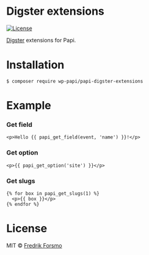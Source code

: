 # Digster extensions

[![License](https://img.shields.io/packagist/l/wp-papi/papi-digster-extensions.svg)](https://packagist.org/packages/wp-papi/papi-digster-extensions)

[Digster](https://github.com/frozzare/wp-digster) extensions for Papi.

# Installation

```
$ composer require wp-papi/papi-digster-extensions
```

# Example

### Get field

```twig
<p>Hello {{ papi_get_field(event, 'name') }}!</p>
```

### Get option

```twig
<p>{{ papi_get_option('site') }}</p>
```

### Get slugs

```twig
{% for box in papi_get_slugs(1) %}
  <p>{{ box }}</p>
{% endfor %}
```

# License

MIT © [Fredrik Forsmo](https://github.com/frozzare)
